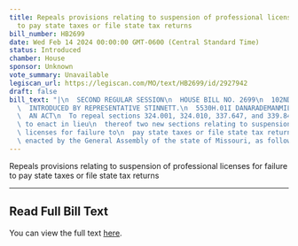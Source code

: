 ```yaml
---
title: Repeals provisions relating to suspension of professional licenses for failure
  to pay state taxes or file state tax returns
bill_number: HB2699
date: Wed Feb 14 2024 00:00:00 GMT-0600 (Central Standard Time)
status: Introduced
chamber: House
sponsor: Unknown
vote_summary: Unavailable
legiscan_url: https://legiscan.com/MO/text/HB2699/id/2927942
draft: false
bill_text: "|\n  SECOND REGULAR SESSION\n  HOUSE BILL NO. 2699\n  102ND GENERAL ASSEMBLY\n\
  \  INTRODUCED BY REPRESENTATIVE STINNETT.\n  5530H.01I DANARADEMANMILLER,ChiefClerk\n\
  \  AN ACT\n  To repeal sections 324.001, 324.010, 337.647, and 339.845, RSMo, and\
  \ to enact in lieu\n  thereof two new sections relating to suspension of professional\
  \ licenses for failure to\n  pay state taxes or file state tax returns.\n  Be it\
  \ enacted by the General Assembly of the state of Missouri, as follows:"
---
```

Repeals provisions relating to suspension of professional licenses for failure to pay state taxes or file state tax returns

---

## Read Full Bill Text

You can view the full text [here](https://legiscan.com/MO/text/HB2699/id/2927942).
